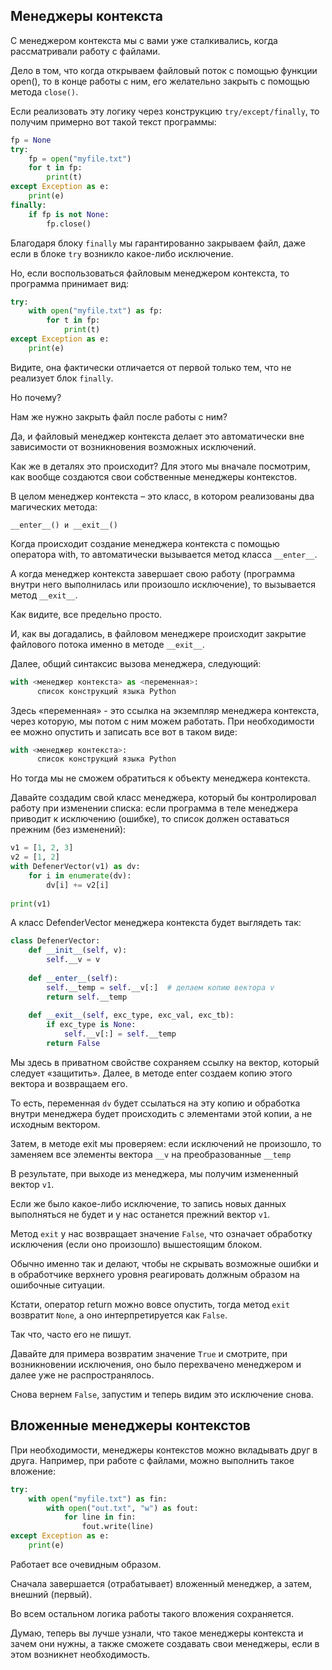 ## Менеджеры контекста


С менеджером контекста мы с вами уже сталкивались, когда рассматривали работу с файлами. 

Дело в том, что когда открываем файловый поток с помощью функции open(), то в конце работы с ним, его желательно закрыть с помощью метода `close()`. 

Если реализовать эту логику через конструкцию `try/except/finally`, то получим примерно вот такой текст программы:

```python
fp = None
try:
    fp = open("myfile.txt")
    for t in fp:
        print(t)
except Exception as e:
    print(e)
finally:
    if fp is not None:
        fp.close()
```

Благодаря блоку `finally` мы гарантированно закрываем файл, даже если в блоке `try` возникло какое-либо исключение. 

Но, если воспользоваться файловым менеджером контекста, то программа принимает вид:


```python
try:
    with open("myfile.txt") as fp:
        for t in fp:
            print(t)
except Exception as e:
    print(e)

```

Видите, она фактически отличается от первой только тем, что не реализует блок `finally`. 

Но почему? 

Нам же нужно закрыть файл после работы с ним? 

Да, и файловый менеджер контекста делает это автоматически вне зависимости от возникновения возможных исключений.

Как же в деталях это происходит? Для этого мы вначале посмотрим, как вообще создаются свои собственные менеджеры контекстов.

В целом менеджер контекста – это класс, в котором реализованы два магических метода:

`__enter__() и __exit__()`

Когда происходит создание менеджера контекста с помощью оператора with, то автоматически вызывается метод класса `__enter__`. 

А когда менеджер контекста завершает свою работу (программа внутри него выполнилась или произошло исключение), то вызывается метод `__exit__`. 

Как видите, все предельно просто. 

И, как вы догадались, в файловом менеджере происходит закрытие файлового потока именно в методе `__exit__`.

Далее, общий синтаксис вызова менеджера, следующий:

```python
with <менеджер контекста> as <переменная>:
      список конструкций языка Python
```
Здесь «переменная» - это ссылка на экземпляр менеджера контекста, через которую, мы потом с ним можем работать. При необходимости ее можно опустить и записать все вот в таком виде:

```python
with <менеджер контекста>:
      список конструкций языка Python
```

Но тогда мы не сможем обратиться к объекту менеджера контекста.

Давайте создадим свой класс менеджера, который бы контролировал работу при изменении списка: если программа в теле менеджера приводит к исключению (ошибке), то список должен оставаться прежним (без изменений):

```python
v1 = [1, 2, 3]
v2 = [1, 2]
with DefenerVector(v1) as dv:
    for i in enumerate(dv):
        dv[i] += v2[i]
 
print(v1)

```
А класс DefenderVector менеджера контекста будет выглядеть так:

```python
class DefenerVector:
    def __init__(self, v):
        self.__v = v
 
    def __enter__(self):
        self.__temp = self.__v[:]  # делаем копию вектора v
        return self.__temp
 
    def __exit__(self, exc_type, exc_val, exc_tb):
        if exc_type is None:
            self.__v[:] = self.__temp
        return False
```
Мы здесь в приватном свойстве сохраняем ссылку на вектор, который следует «защитить». Далее, в методе enter создаем копию этого вектора и возвращаем его. 

То есть, переменная `dv` будет ссылаться на эту копию и обработка внутри менеджера будет происходить с элементами этой копии, а не исходным вектором. 

Затем, в методе exit мы проверяем: если исключений не произошло, то заменяем все элементы вектора `__v` на преобразованные `__temp` 

В результате, при выходе из менеджера, мы получим измененный вектор `v1`. 

Если же было какое-либо исключение, то запись новых данных выполняться не будет и у нас останется прежний вектор `v1`.

Метод `exit` у нас возвращает значение `False`, что означает обработку исключения (если оно произошло) вышестоящим блоком. 

Обычно именно так и делают, чтобы не скрывать возможные ошибки и в обработчике верхнего уровня реагировать должным образом на ошибочные ситуации. 

Кстати, оператор return можно вовсе опустить, тогда метод `exit` возвратит `None`, а оно интерпретируется как `False`. 

Так что, часто его не пишут.

Давайте для примера возвратим значение `True` и смотрите, при возникновении исключения, оно было перехвачено менеджером и далее уже не распространялось. 

Снова вернем `False`, запустим и теперь видим это исключение снова.

## Вложенные менеджеры контекстов

При необходимости, менеджеры контекстов можно вкладывать друг в друга. Например, при работе с файлами, можно выполнить такое вложение:

```python
try:
    with open("myfile.txt") as fin:
        with open("out.txt", "w") as fout:
            for line in fin:
                fout.write(line)
except Exception as e:
    print(e)
```
Работает все очевидным образом. 

Сначала завершается (отрабатывает) вложенный менеджер, а затем, внешний (первый). 

Во всем остальном логика работы такого вложения сохраняется.

Думаю, теперь вы лучше узнали, что такое менеджеры контекста и зачем они нужны, а также сможете создавать свои менеджеры, если в этом возникнет необходимость.
